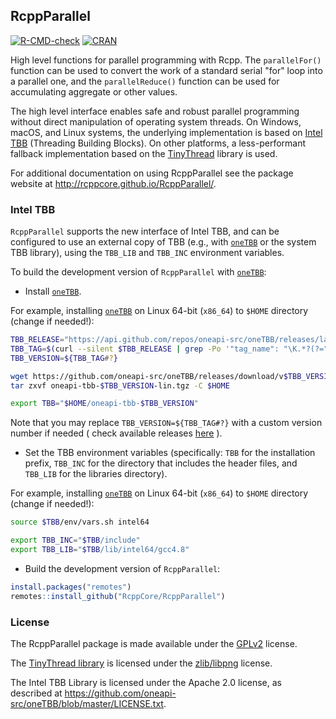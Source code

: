 
## RcppParallel

<!-- badges: start -->
[![R-CMD-check](https://github.com/RcppCore/RcppParallel/workflows/R-CMD-check/badge.svg)](https://github.com/RcppCore/RcppParallel/actions)
[![CRAN](http://www.r-pkg.org/badges/version/RcppParallel)](https://cran.r-project.org/package=RcppParallel)
<!-- badges: end -->

High level functions for parallel programming with Rcpp. The `parallelFor()` function can be used to convert the work of a standard serial "for" loop into a parallel one, and the `parallelReduce()` function can be used for accumulating aggregate or other values.

The high level interface enables safe and robust parallel programming without direct manipulation of operating system threads. On Windows, macOS, and Linux systems, the underlying implementation is based on [Intel TBB](https://www.threadingbuildingblocks.org/) (Threading Building Blocks). On other platforms, a less-performant fallback implementation based on the [TinyThread](https://tinythreadpp.bitsnbites.eu/) library is used.

For additional documentation on using RcppParallel see the package website at http://rcppcore.github.io/RcppParallel/.


### Intel TBB

`RcppParallel` supports the new interface of Intel TBB, and can be configured to use an external copy of TBB (e.g., with [`oneTBB`](https://github.com/oneapi-src/oneTBB) or the system TBB library), using the `TBB_LIB` and `TBB_INC` environment variables.

To build the development version of `RcppParallel` with [`oneTBB`](https://github.com/oneapi-src/oneTBB):

- Install [`oneTBB`](https://github.com/oneapi-src/oneTBB).

For example, installing [`oneTBB`](https://github.com/oneapi-src/oneTBB) on Linux 64-bit (`x86_64`) to `$HOME` directory (change if needed!):

```bash
TBB_RELEASE="https://api.github.com/repos/oneapi-src/oneTBB/releases/latest"
TBB_TAG=$(curl --silent $TBB_RELEASE | grep -Po '"tag_name": "\K.*?(?=")')
TBB_VERSION=${TBB_TAG#?}

wget https://github.com/oneapi-src/oneTBB/releases/download/v$TBB_VERSION/oneapi-tbb-$TBB_VERSION-lin.tgz
tar zxvf oneapi-tbb-$TBB_VERSION-lin.tgz -C $HOME

export TBB="$HOME/oneapi-tbb-$TBB_VERSION"
```
Note that you may replace `TBB_VERSION=${TBB_TAG#?}` with a custom version number if needed ( check available releases [here](https://github.com/oneapi-src/oneTBB/releases) ).

- Set the TBB environment variables (specifically: `TBB` for the installation prefix, `TBB_INC` for the directory that includes the header files, and `TBB_LIB` for the libraries directory).

For example, installing [`oneTBB`](https://github.com/oneapi-src/oneTBB) on Linux 64-bit (`x86_64`) to `$HOME` directory (change if needed!):

```bash
source $TBB/env/vars.sh intel64

export TBB_INC="$TBB/include"
export TBB_LIB="$TBB/lib/intel64/gcc4.8"
```

- Build the development version of `RcppParallel`:

```r
install.packages("remotes")
remotes::install_github("RcppCore/RcppParallel")
```


### License

The RcppParallel package is made available under the [GPLv2](http://www.gnu.org/licenses/old-licenses/gpl-2.0.html) license.

The [TinyThread library](https://tinythreadpp.bitsnbites.eu/) is licensed under the [zlib/libpng](https://opensource.org/licenses/zlib-license.php) license.

The Intel TBB Library is licensed under the Apache 2.0 license, as described at https://github.com/oneapi-src/oneTBB/blob/master/LICENSE.txt.
